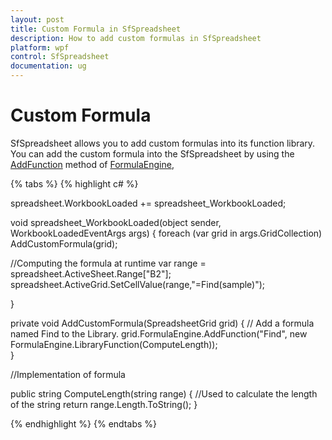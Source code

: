 ```yaml
---
layout: post
title: Custom Formula in SfSpreadsheet
description: How to add custom formulas in SfSpreadsheet
platform: wpf
control: SfSpreadsheet
documentation: ug
---
```


# Custom Formula

SfSpreadsheet allows you to add custom formulas into its function library. You can add the custom formula into the SfSpreadsheet by using the [AddFunction](http://help.syncfusion.com/cr/cref_files/wpf/sfspreadsheet/Syncfusion.SfCellGrid.WPF~Syncfusion.UI.Xaml.CellGrid.FormulaEngine~AddFunction.html) method of [FormulaEngine](http://help.syncfusion.com/cr/cref_files/wpf/sfspreadsheet/Syncfusion.SfCellGrid.WPF~Syncfusion.UI.Xaml.CellGrid.FormulaEngine.html),

{% tabs %}
{% highlight c# %}

spreadsheet.WorkbookLoaded += spreadsheet_WorkbookLoaded;

void spreadsheet_WorkbookLoaded(object sender, WorkbookLoadedEventArgs args)
{
  foreach (var grid in args.GridCollection)
    AddCustomFormula(grid); 
  
  //Computing the formula at runtime
   var range = spreadsheet.ActiveSheet.Range["B2"];
   spreadsheet.ActiveGrid.SetCellValue(range,"=Find(sample)");
         
}  

private void AddCustomFormula(SpreadsheetGrid grid)
{
  // Add a formula named Find to the Library.
   grid.FormulaEngine.AddFunction("Find", new FormulaEngine.LibraryFunction(ComputeLength));      
}    

//Implementation of formula
    
public string ComputeLength(string range)
{
  //Used to calculate the length of the string
    return range.Length.ToString();
}   

{% endhighlight %}
{% endtabs %}